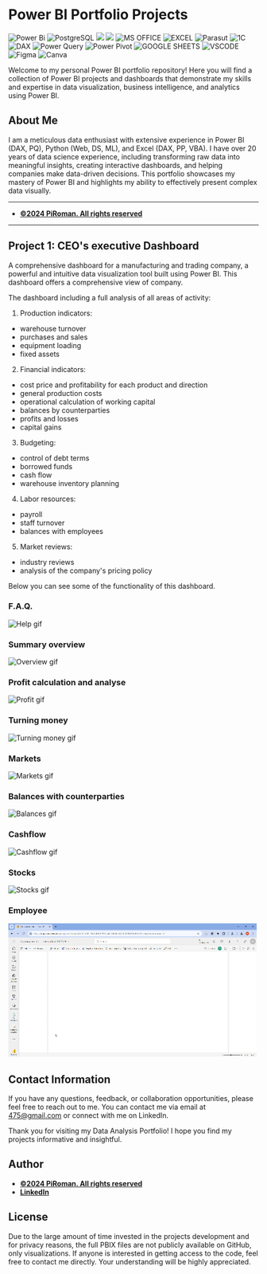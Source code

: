 # Power BI Portfolio Projects
![Power Bi](https://img.shields.io/badge/power_bi-F2C811?style=for-the-badge&logo=powerbi&logoColor=black)
![PostgreSQL](https://img.shields.io/badge/PostgreSQL-316192?style=for-the-badge&logo=postgresql&logoColor=white)
![](https://img.shields.io/badge/MySQL-00000F?style=for-the-badge&logo=mysql&logoColor=white)
![](https://img.shields.io/badge/SQLite-07405E?style=for-the-badge&logo=sqlite&logoColor=white)
![MS OFFICE](https://img.shields.io/badge/Microsoft_Office-D83B01?style=for-the-badge&logo=microsoft-office&logoColor=white)
![EXCEL](https://img.shields.io/badge/Microsoft_Excel-217346?style=for-the-badge&logo=microsoft-excel&logoColor=white)
![Parasut](https://img.shields.io/badge/Parasut-D83B01?style=for-the-badge&logo=Parasut&logoColor=white)
![1C](https://img.shields.io/badge/1C-F2C811?style=for-the-badge&logo=1C&logoColor=black)
![DAX](https://img.shields.io/badge/DAX-00000F?style=for-the-badge&logo=DAX&logoColor=white)
![Power Query](https://img.shields.io/badge/PowerQuery-07405E?style=for-the-badge&logo=PowerQuery&logoColor=white)
![Power Pivot](https://img.shields.io/badge/PowerPivot-%2300C4CC.svg?style=for-the-badge&logo=PowerPivot&logoColor=white)
![GOOGLE SHEETS](https://img.shields.io/badge/Google%20Sheets-34A853?style=for-the-badge&logo=google-sheets&logoColor=white)
![VSCODE](https://img.shields.io/badge/VSCode-0078D4?style=for-the-badge&logo=visual%20studio%20code&logoColor=white)
![Figma](https://img.shields.io/badge/Figma-F24E1E?style=for-the-badge&logo=figma&logoColor=white)
![Canva](https://img.shields.io/badge/Canva-%2300C4CC.svg?style=for-the-badge&logo=Canva&logoColor=white)





Welcome to my personal Power BI portfolio repository! Here you will find a collection of Power BI projects and dashboards that demonstrate my skills and expertise in data visualization, business intelligence, and analytics using Power BI.

## About Me
I am a meticulous data enthusiast with extensive experience in Power BI (DAX, PQ), Python (Web, DS, ML), and Excel (DAX, PP, VBA). I have over 20 years of data science experience, including transforming raw data into meaningful insights, creating interactive dashboards, and helping companies make data-driven decisions. This portfolio showcases my mastery of Power BI and highlights my ability to effectively present complex data visually.

---
- <ins><b>©2024 PiRoman. All rights reserved</b></ins>
---
## Project 1: CEO's executive Dashboard

A comprehensive dashboard for a manufacturing and trading company, 
a powerful and intuitive data visualization tool built using Power BI. 
This dashboard offers a comprehensive view of company.


The dashboard including a full analysis of all areas of activity:

1. Production indicators:
- warehouse turnover
- purchases and sales
- equipment loading
- fixed assets

2. Financial indicators:
- cost price and profitability for each product and direction
- general production costs
- operational calculation of working capital
- balances by counterparties
- profits and losses
- capital gains

3. Budgeting:
- control of debt terms
- borrowed funds
- cash flow
- warehouse inventory planning

4. Labor resources:
- payroll
- staff turnover
- balances with employees

5. Market reviews:
- industry reviews
- analysis of the company's pricing policy

Below you can see some of the functionality of this dashboard.


### F.A.Q.
![Help gif](https://github.com/PIRomanCod/Power-BI-Portfolio/blob/main/src/F.A.Q..gif)

### Summary overview
![Overview gif](https://github.com/PIRomanCod/Power-BI-Portfolio/blob/main/src/company%20overview.gif)

### Profit calculation and analyse
![Profit gif](https://github.com/PIRomanCod/Power-BI-Portfolio/blob/main/src/profit.gif)

### Turning money
![Turning money gif](https://github.com/PIRomanCod/Power-BI-Portfolio/blob/main/src/turning%20money.gif)

### Markets
![Markets gif](https://github.com/PIRomanCod/Power-BI-Portfolio/blob/main/src/market%20condition.gif)

### Balances with counterparties
![Balances gif](https://github.com/PIRomanCod/Power-BI-Portfolio/blob/main/src/counterparties%20balances.gif)

### Cashflow
![Cashflow gif](https://github.com/PIRomanCod/Power-BI-Portfolio/blob/main/src/cashflow.gif)

### Stocks
![Stocks gif](https://github.com/PIRomanCod/Power-BI-Portfolio/blob/main/src/stocks.gif)

### Employee
![HR gif](https://github.com/PIRomanCod/Power-BI-Portfolio/blob/main/src/hr.gif)

<!-- ## [Project 2]: 
 -->


## Contact Information

If you have any questions, feedback, or collaboration opportunities, 
please feel free to reach out to me. You can contact me via email at [475@gmail.com](mailto:info@4751413@gmail.com) 
or connect with me on LinkedIn.

Thank you for visiting my Data Analysis Portfolio! I hope you find my projects informative and insightful.



## Author
- <ins><b>©2024 PiRoman. All rights reserved</b></ins>
- <b>[LinkedIn](https://www.linkedin.com/in/roman-pimonov-41048b18b/)</b>


  
## License
Due to the large amount of time invested in the projects development and for privacy reasons, the full PBIX files are not publicly available on GitHub, only visualizations. If anyone is interested in getting access to the code, feel free to contact me directly. Your understanding will be highly appreciated. 
<!-- Please check out my [WebSite](https://www.) profile. Thanks -->
 
 